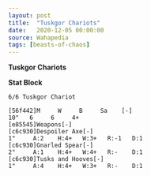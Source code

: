 ```yaml
---
layout: post
title:  "Tuskgor Chariots"
date:   2020-12-05 00:00:00
source: Wahapedia
tags: [beasts-of-chaos]
---
```


**Tuskgor Chariots**

**Stat Block**
```
6/6 Tuskgor Chariot
```

```
[56f442]M     W     B     Sa    [-]
10"   6     6     4+    
[e85545]Weapons[-]
[c6c930]Despoiler Axe[-]
1"     A:2    H:4+   W:3+   R:-1   D:1   
[c6c930]Gnarled Spear[-]
2"     A:1    H:4+   W:4+   R:-    D:1   
[c6c930]Tusks and Hooves[-]
1"     A:4    H:4+   W:3+   R:-    D:1   
```
    